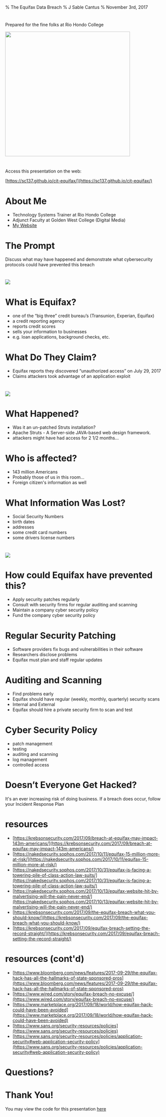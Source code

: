 % The Equifax Data Breach
% J Sable Cantus
% November 3rd, 2017

#
Prepared for the fine folks at Rio Hondo College

<img src="img/rhc_logo.png" width=400>

#
Access this presentation on the web:

[https://sc137.github.io/cit-equifax/](https://sc137.github.io/cit-equifax/)

# About Me

* Technology Systems Trainer at Rio Hondo College
* Adjunct Faculty at Golden West College (Digital Media)
* [My Website](http://cantus.us/)

# The Prompt

Discuss what may have happened and demonstrate what cybersecurity protocols could have prevented this breach

#

![](img/equifax1.png)

# What is Equifax?

* one of the “big three” credit bureau’s (Transunion, Experian, Equifax)
* a credit reporting agency
* reports credit scores
* sells your information to businesses
* e.g. loan applications, background checks, etc.

# What Do They Claim?

* Equifax reports they discovered “unauthorized access” on July 29, 2017
* Claims attackers took advantage of an application exploit

#

![](img/equifax3.png)

# What Happened?

* Was it an un-patched Struts installation?
* Apache Struts - A Server-side JAVA-based web design framework.
* attackers might have had access for 2 1/2 months…

# Who is affected?

* 143 million Americans
* Probably those of us in this room...
* Foreign citizen's information as well

# What Information Was Lost?

* Social Security Numbers
* birth dates
* addresses
* some credit card numbers
* some drivers license numbers

#
![](img/equifax4.png)

# How could Equifax have prevented this?

* Apply security patches regularly
* Consult with security firms for regular auditing and scanning
* Maintain a company cyber security policy
* Fund the company cyber security policy

# Regular Security Patching

* Software providers fix bugs and vulnerabilities in their software
* Researchers disclose problems
* Equifax must plan and staff regular updates

# Auditing and Scanning

* Find problems early
* Equifax should have regular (weekly, monthly, quarterly) security scans
* Internal and External
* Equifax should hire a private security firm to scan and test

# Cyber Security Policy

* patch management
* testing
* auditing and scanning
* log management
* controlled access

# Doesn’t Everyone Get Hacked?

It's an ever increasing risk of doing business.
If a breach does occur, follow your Incident Response Plan


# resources

* [https://krebsonsecurity.com/2017/09/breach-at-equifax-may-impact-143m-americans/](https://krebsonsecurity.com/2017/09/breach-at-equifax-may-impact-143m-americans/)
* [https://nakedsecurity.sophos.com/2017/10/11/equifax-15-million-more-at-risk/](https://nakedsecurity.sophos.com/2017/10/11/equifax-15-million-more-at-risk/)
* [https://nakedsecurity.sophos.com/2017/10/31/equifax-is-facing-a-towering-pile-of-class-action-law-suits/](https://nakedsecurity.sophos.com/2017/10/31/equifax-is-facing-a-towering-pile-of-class-action-law-suits/)
* [https://nakedsecurity.sophos.com/2017/10/13/equifax-website-hit-by-malvertising-will-the-pain-never-end/](https://nakedsecurity.sophos.com/2017/10/13/equifax-website-hit-by-malvertising-will-the-pain-never-end/)
* [https://krebsonsecurity.com/2017/09/the-equifax-breach-what-you-should-know/](https://krebsonsecurity.com/2017/09/the-equifax-breach-what-you-should-know/)
* [https://krebsonsecurity.com/2017/09/equifax-breach-setting-the-record-straight/](https://krebsonsecurity.com/2017/09/equifax-breach-setting-the-record-straight/)

# resources (cont'd)

* [https://www.bloomberg.com/news/features/2017-09-29/the-equifax-hack-has-all-the-hallmarks-of-state-sponsored-pros](https://www.bloomberg.com/news/features/2017-09-29/the-equifax-hack-has-all-the-hallmarks-of-state-sponsored-pros)
* [https://www.wired.com/story/equifax-breach-no-excuse/](https://www.wired.com/story/equifax-breach-no-excuse/)
* [https://www.marketplace.org/2017/09/18/world/how-equifax-hack-could-have-been-avoided](https://www.marketplace.org/2017/09/18/world/how-equifax-hack-could-have-been-avoided)
* [https://www.sans.org/security-resources/policies](https://www.sans.org/security-resources/policies)
* [https://www.sans.org/security-resources/policies/application-security#web-application-security-policy](https://www.sans.org/security-resources/policies/application-security#web-application-security-policy)

# Questions?

# Thank You!

You may view the code for
this presentation [here](https://github.com/sc137/cit-equifax)

